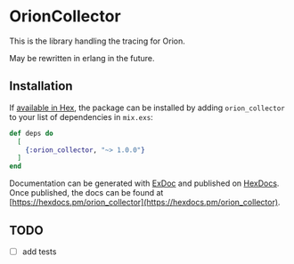 # OrionCollector

This is the library handling the tracing for Orion.

May be rewritten in erlang in the future.

## Installation

If [available in Hex](https://hex.pm/docs/publish), the package can be installed
by adding `orion_collector` to your list of dependencies in `mix.exs`:

```elixir
def deps do
  [
    {:orion_collector, "~> 1.0.0"}
  ]
end
```

Documentation can be generated with [ExDoc](https://github.com/elixir-lang/ex_doc)
and published on [HexDocs](https://hexdocs.pm). Once published, the docs can
be found at [https://hexdocs.pm/orion_collector](https://hexdocs.pm/orion_collector).

## TODO

* [ ] add tests
